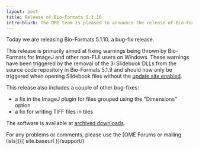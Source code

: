 ```yaml
---
layout: post
title: Release of Bio-Formats 5.1.10
intro-blurb: The OME team is pleased to announce the release of Bio-Formats 5.1.10
---
```

Today we are releasing Bio-Formats 5.1.10, a bug-fix release.

This release is primarily aimed at fixing warnings being thrown by Bio-Formats for ImageJ and other non-FIJI users on Windows. These warnings have been triggered by the removal of the 3i Slidebook DLLs from the source code repository in Bio-Formats 5.1.9 and should now only be triggered when opening Slidebook files without the [update site enabled](/info/slidebook).

This release also includes a couple of other bug-fixes:

* a fix in the ImageJ plugin for files grouped using the "Dimensions" option
* a fix for writing TIFF files in tiles

The software is available at [archived downloads](https://downloads.openmicroscopy.org/bio-formats/5.1.10/).

For any problems or comments, please use the [OME Forums or mailing lists]({{ site.baseurl }}/support/)
